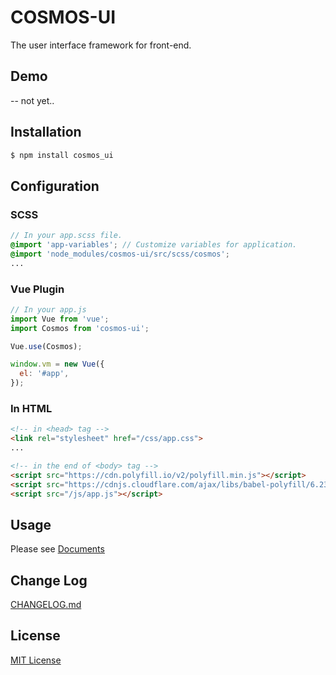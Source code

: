 # COSMOS-UI

The user interface framework for front-end.

## Demo
-- not yet..

## Installation
```sh
$ npm install cosmos_ui
```

## Configuration
### SCSS
```scss
// In your app.scss file.
@import 'app-variables'; // Customize variables for application.
@import 'node_modules/cosmos-ui/src/scss/cosmos';
...
```

### Vue Plugin
```js
// In your app.js
import Vue from 'vue';
import Cosmos from 'cosmos-ui';

Vue.use(Cosmos);

window.vm = new Vue({
  el: '#app',
});
```

### In HTML
```html
<!-- in <head> tag -->
<link rel="stylesheet" href="/css/app.css">
...

<!-- in the end of <body> tag -->
<script src="https://cdn.polyfill.io/v2/polyfill.min.js"></script>
<script src="https://cdnjs.cloudflare.com/ajax/libs/babel-polyfill/6.23.0/polyfill.js"></script>
<script src="/js/app.js"></script>
```

## Usage
Please see [Documents](./docs/README.md)

## Change Log
[CHANGELOG.md](CHANGELOG.md)

## License
[MIT License](LICENSE)
